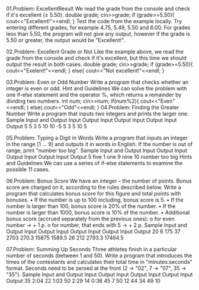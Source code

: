 01.Problem: ExcellentResult
We read the grade from the console and check if it's excellent (≥ 5.50).
double grade;
cin>>grade;
if (grade>=5.50){
cout<<"Excellent!"<<endl;
}
Test the code from the example locally. Try entering different grades, for example 4.75, 5.49, 5.50
and 6.00. For grades less than 5.50, the program will not give any output, however if the grade is
5.50 or greater, the output would be "Excellent!".

02.Problem: Excellent Grade or Not
Like the example above, we read the grade from the console and check if it's excellent, but this time 
we should output the result in both cases.
double grade;
cin>>grade;
if (grade>=5.50){
cout<<"Exelent!"<<endl;
}
else{
cout<<"Not excellent!"<<endl;
}

03.Problem: Even or Odd Number
Write a program that checks whether an integer is even or odd.
Hint and Guidelines
We can solve the problem with one if-else statement and the operator %, which returns a remainder 
by dividing two numbers.
int num;
cin>>num;
if(num%2){
 cout<<"Even"<<endl;
}
else{
 cout<<"Odd"<<endl;
}
04.Problem: Finding the Greater Number
Write a program that inputs two integers and prints the larger one.
Sample Input and Output
Input Output Input Output Input Output Input Output 
5     5      3     5      10    10     -5    5
3            5            10           5

05.Problem: Typing a Digit in Words
Write a program that inputs an integer in the range [1 ... 9] and outputs it in words in English. If the 
number is out of range, print "number too big".
Sample Input and Output
Input Output Input Output Input Output Input Output 
5     five   1     one    9     nine   10    number too big
Hints and Guidelines
We can use a series of if-else statements to examine the possible 11 cases.

06.Problem: Bonus Score
We have an integer – the number of points. Bonus score are charged on it, according to the rules 
described below. Write a program that calculates bonus score for this figure and total points with 
bonuses.
• If the number is up to 100 including, bonus score is 5.
• If the number is larger than 100, bonus score is 20% of the number.
• If the number is larger than 1000, bonus score is 10% of the number.
• Additional bonus score (accrued separately from the previous ones):
o for even number → + 1 p.
o for number, that ends with 5 → + 2 p.
Sample Input and Output
Input Output Input Output Input Output Input Output 
20    6      175   37     2703  270.3  15875 1589.5
      26           212          2793.3       17464.5

07.Problem: Summing Up Seconds
Three athletes finish in a particular number of seconds (between 1 and 50). Write a program that 
introduces the times of the contestants and calculates their total time in "minutes:seconds" format. 
Seconds need to be zeroed at the front (2 -> "02", 7 -> "07", 35 -> "35").
Sample Input and Output
Input Output Input Output Input Output Input Output 
35    2:04   22    1:03   50    2:29   14    0:36
45           7            50           12
44           34           49           10








      

